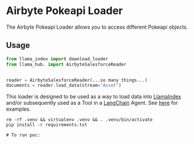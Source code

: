 # Airbyte Pokeapi Loader

The Airbyte Pokeapi Loader allows you to access different Pokeapi objects.

## Usage

```python
from llama_index import download_loader
from llama_hub. import AirbyteSalesforceReader


reader = AirbyteSalesforceReader(...so many things...)
documents = reader.load_data(stream="Asset")
```

This loader is designed to be used as a way to load data into [LlamaIndex](https://github.com/jerryjliu/gpt_index/tree/main/gpt_index) and/or subsequently used as a Tool in a [LangChain](https://github.com/hwchase17/langchain) Agent. See [here](https://github.com/emptycrown/llama-hub/tree/main) for examples.

```
rm -rf .venv && virtualenv .venv && . .venv/bin/activate
pip install -r requirements.txt
```

```
# To run poc:

```